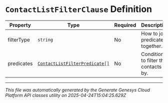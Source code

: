 # `ContactListFilterClause` Definition

| Property | Type | Required | Description |
|----------|------|----------|-------------|
| filterType | `string` | No | How to join predicates together. |
| predicates | [`ContactListFilterPredicate[]`](contactlistfilterpredicate-definition.md) | No | Conditions to filter the contacts by. |

---

*This file was automatically generated by the Generate Genesys Cloud Platform API classes utility on 2025-04-24T15:04:25.629Z*